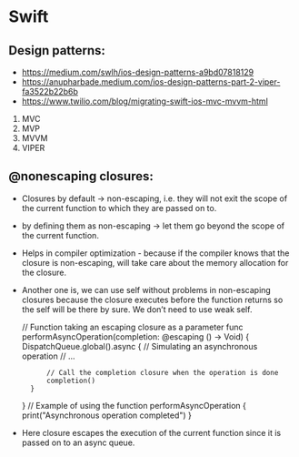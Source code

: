 # Swift

## Design patterns:
- https://medium.com/swlh/ios-design-patterns-a9bd07818129
- https://anupharbade.medium.com/ios-design-patterns-part-2-viper-fa3522b22b6b
- https://www.twilio.com/blog/migrating-swift-ios-mvc-mvvm-html 
1. MVC
2. MVP
3. MVVM
4. VIPER

## @nonescaping closures:
- Closures by default -> non-escaping, i.e. they will not exit the scope of the current function to which they are passed on to.
- by defining them as non-escaping -> let them go beyond the scope of the current function.
- Helps in compiler optimization - because if the compiler knows that the closure is non-escaping, will take care about the memory allocation for the closure.
- Another one is, we can use self without problems in non-escaping closures because the closure executes before the function returns so the self will be there by sure. We don’t need to use weak self.

    // Function taking an escaping closure as a parameter
    func performAsyncOperation(completion: @escaping () -> Void) {
        DispatchQueue.global().async {
            // Simulating an asynchronous operation
            // ...
    
            // Call the completion closure when the operation is done
            completion()
        }
    }
    // Example of using the function
    performAsyncOperation {
        print("Asynchronous operation completed")
    }

- Here closure escapes the execution of the current function since it is passed on to an async queue.
